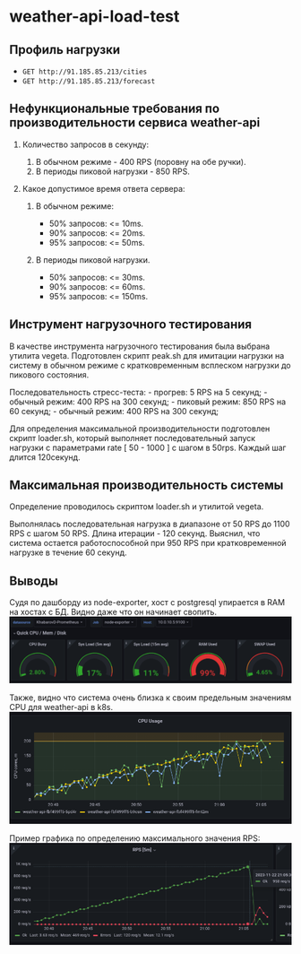 # weather-api-load-test

## Профиль нагрузки

- `GET http://91.185.85.213/cities`
- `GET http://91.185.85.213/forecast`

## Нефункциональные требования по производительности сервиса weather-api

1. Количество запросов в секунду:

   1. В обычном режиме - 400 RPS (поровну на обе ручки).
   2. В периоды пиковой нагрузки - 850 RPS.

2. Какое допустимое время ответа сервера:

    1. В обычном режиме:
        - 50% запросов: <= 10ms.
        - 90% запросов: <= 20ms.
        - 95% запросов: <= 50ms.

    2. В периоды пиковой нагрузки.
        - 50% запросов: <= 30ms.
        - 90% запросов: <= 60ms.
        - 95% запросов: <= 150ms.

## Инструмент нагрузочного тестирования

В качестве инструмента нагрузочного тестирования была выбрана утилита vegeta.
Подготовлен скрипт peak.sh для имитации нагрузки на систему в обычном режиме с кратковременным всплеском нагрузки до пикового состояния. 

Последовательность стресс-теста:
    - прогрев: 5 RPS на 5 секунд;
    - обычный режим: 400 RPS на 300 секунд; 
    - пиковый режим: 850 RPS на 60 секунд;
    - обычный режим: 400 RPS на 300 секунд;

Для определения максимальной производительности подготовлен скрипт loader.sh, который выполняет последовательный запуск нагрузки с параметрами rate [ 50 - 1000 ] с шагом в 50rps. Каждый шаг длится 120секунд.

## Максимальная производительность системы 

Определение проводилось скриптом loader.sh и утилитой vegeta.

Выполнялась последовательная нагрузка в диапазоне от 50 RPS до 1100 RPS с шагом 50 RPS. Длина итерации - 120 секунд.
Выяснил, что система остается работоспособной при 950 RPS при кратковременной нагрузке в течение 60 секунд.

## Выводы

Судя по дашборду из node-exporter, хост с postgresql упирается в RAM на хостах с БД. Видно даже что он начинает свопить.
![Alt text](<cpu-mem-swap.png>)

Также, видно что система очень близка к своим предельным значениям CPU для weather-api в k8s.
![Alt text](<k8s-api-cpu.png>)

Пример графика по определению максимального значения RPS:
![Alt text](image.png)